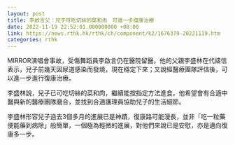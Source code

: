 ```yaml
---
layout: post
title: 李啟言父：兒子可吃切絲的菜和肉　可進一步復康治療
date: 2022-11-19 22:52:01.000000000 +08:00
link: https://news.rthk.hk/rthk/ch/component/k2/1676379-20221119.htm
categories: rthk
---
```


MIRROR演唱會事故，受傷舞蹈員李啟言仍在醫院留醫。他的父親李盛林在代禱信表示，兒子前幾天因尿道感染而發燒，現在穩定下來；又說經醫療團隊評估後，可以進一步進行復康治療。

李盛林說，兒子已可吃切絲的菜和肉，繼續能按指定方法進食。他希望會有合適中醫與新的醫療團隊磨合，並找到合適護理員協助兒子的生活細節。

李盛林形容兒子過去3個多月的進展已是神蹟，復康路可能漫長，並非「吃一粒藥便能藥到病除」般簡單，一個極為輕微的進展，對他們來說已是安慰，亦是邁向復康多一步。
